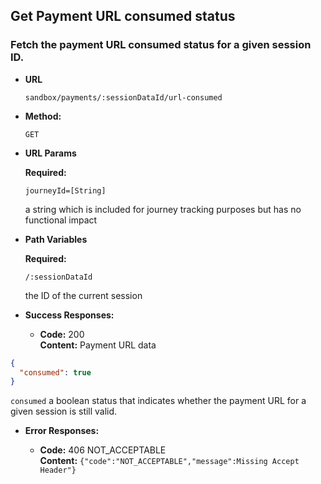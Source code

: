Get Payment URL consumed status
----

### Fetch the payment URL consumed status for a given session ID.

* **URL**

  `sandbox/payments/:sessionDataId/url-consumed`

* **Method:**

  `GET`

* **URL Params**

  **Required:**

  `journeyId=[String]`

  a string which is included for journey tracking purposes but has no functional impact

* **Path Variables**

  **Required:**

  `/:sessionDataId`

  the ID of the current session

* **Success Responses:**

    * **Code:** 200 <br />
      **Content:** Payment URL data

```json
{
  "consumed": true
}
```

`consumed`
a boolean status that indicates whether the payment URL for a given session is still valid.

* **Error Responses:**

    * **Code:** 406 NOT_ACCEPTABLE <br/>
      **Content:** `{"code":"NOT_ACCEPTABLE","message":Missing Accept Header"}`
